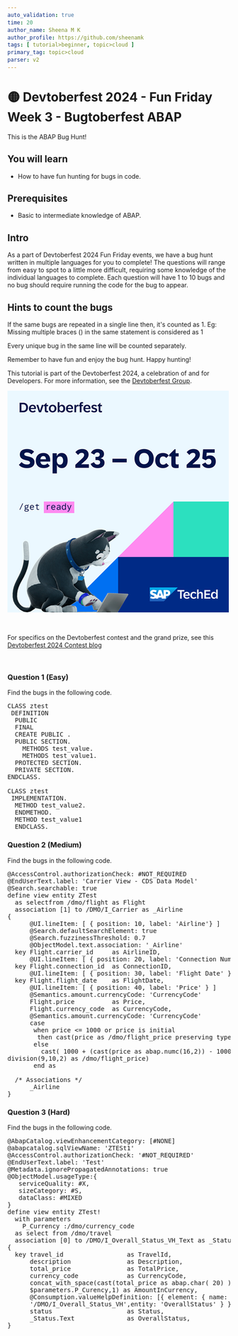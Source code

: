```yaml
---
auto_validation: true
time: 20
author_name: Sheena M K
author_profile: https://github.com/sheenamk
tags: [ tutorial>beginner, topic>cloud ]
primary_tag: topic>cloud
parser: v2
---
```


# 🟡 Devtoberfest 2024 - Fun Friday Week 3 - Bugtoberfest ABAP
This is the ABAP Bug Hunt!

## You will learn
- How to have fun hunting for bugs in code.

## Prerequisites
- Basic to intermediate knowledge of ABAP.


## Intro
As a part of Devtoberfest 2024 Fun Friday events, we have a bug hunt written in multiple languages for you to complete! The questions will range from easy to spot to a little more difficult, requiring some knowledge of the individual languages to complete. Each question will have 1 to 10 bugs and no bug should require running the code for the bug to appear.

## Hints to count the bugs
If the same bugs are repeated in a single line then, it's counted as 1. 
Eg: Missing multiple braces () in the same statement is considered as 1

Every unique bug in the same line will be counted separately. 

Remember to have fun and enjoy the bug hunt. Happy hunting!

This tutorial is part of the Devtoberfest 2024, a celebration of and for Developers. For more information, see the [Devtoberfest Group](https://groups.community.sap.com/t5/devtoberfest/gh-p/Devtoberfest).

![Devtoberfest](promo-image-kasimir-square.png)

&nbsp;

For specifics on the Devtoberfest contest and the grand prize, see this [Devtoberfest 2024 Contest blog](https://community.sap.com/t5/devtoberfest-blog-posts/devtoberfest-2024-contest/ba-p/13781593)

&nbsp;

### Question 1 (Easy)

Find the bugs in the following code.

<pre lang="ABAP">
CLASS ztest
 DEFINITION
  PUBLIC
  FINAL
  CREATE PUBLIC .
  PUBLIC SECTION.
    METHODS test_value.
    METHODS test_value1.
  PROTECTED SECTION.
  PRIVATE SECTION.
ENDCLASS.

CLASS ztest
 IMPLEMENTATION.
  METHOD test_value2.
  ENDMETHOD.
  METHOD test_value1
  ENDCLASS.
</pre>

### Question 2 (Medium)

Find the bugs in the following code.

<pre lang="ABAP">
@AccessControl.authorizationCheck: #NOT_REQUIRED
@EndUserText.label: 'Carrier View - CDS Data Model'
@Search.searchable: true
define view entity ZTest
  as selectfrom /dmo/flight as Flight
  association [1] to /DMO/I_Carrier as _Airline 
{
      @UI.lineItem: [ { position: 10, label: 'Airline'} ]
      @Search.defaultSearchElement: true
      @Search.fuzzinessThreshold: 0.7
      @ObjectModel.text.association: '_Airline'
  key Flight.carrier_id     as AirlineID,
      @UI.lineItem: [ { position: 20, label: 'Connection Number' } ]
  key Flight.connection_id  as ConnectionID,
      @UI.lineItem: [ { position: 30, label: 'Flight Date' } ]
  key Flight.flight_date    as FlightDate,
      @UI.lineItem: [ { position: 40, label: 'Price' } ]
      @Semantics.amount.currencyCode: 'CurrencyCode'
      Flight.price          as Price,
      Flight.currency_code  as CurrencyCode,
      @Semantics.amount.currencyCode: 'CurrencyCode'
      case
       when price <= 1000 or price is initial
        then cast(price as /dmo/flight_price preserving type)
       else
         cast( 1000 + (cast(price as abap.numc(16,2)) - 1000 ) * 
division(9,10,2) as /dmo/flight_price)
       end as

  /* Associations */
      _Airline
}
</pre>

### Question 3 (Hard)

Find the bugs in the following code.

<pre lang="ABAP">
@AbapCatalog.viewEnhancementCategory: [#NONE]
@abapcatalog.sqlViewName: 'ZTESt1'
@AccessControl.authorizationCheck: '#NOT_REQUIRED'
@EndUserText.label: 'Test'
@Metadata.ignorePropagatedAnnotations: true
@ObjectModel.usageType:{
   serviceQuality: #X,
   sizeCategory: #S,
   dataClass: #MIXED
}
define view entity ZTest!
  with parameters
    P_Currency :/dmo/currency_code
  as select from /dmo/travel
  association [0] to /DMO/I_Overall_Status_VH_Text as _Status on $projection.Status = _Status.OverallStatus
{
  key travel_id                 as TravelId,
      description               as Description,
      total_price               as TotalPrice,
      currency_code             as CurrencyCode,
      concat_with_space(cast(total_price as abap.char( 20) ),
      $parameters.P_Curency,1) as AmountInCurrency,
      @Consumption.valueHelpDefinition: [{ element: { name:
      '/DMO/I_Overall_Status_VH',entity: 'OverallStatus' } }]
      status                    as Status,
      _Status.Text              as OverallStatus,
}

</pre>

